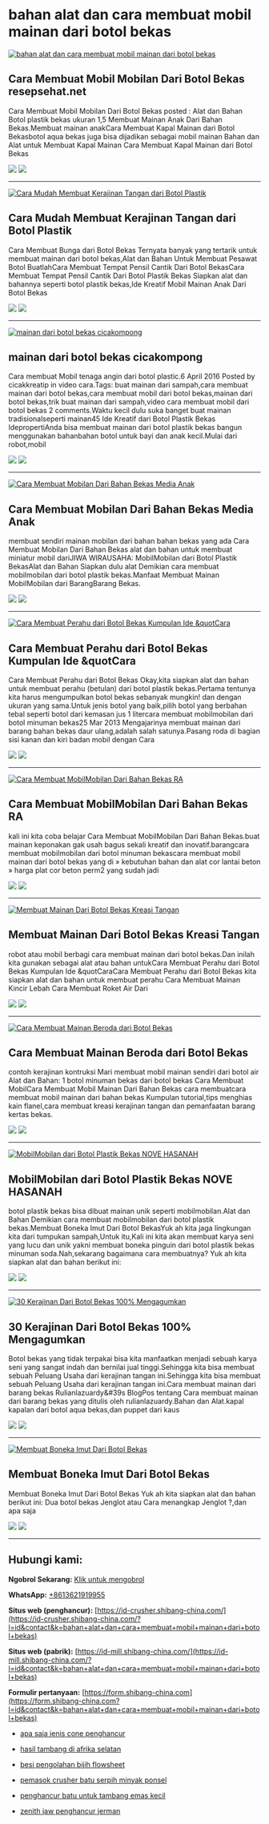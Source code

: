 # bahan alat dan cara membuat mobil mainan dari botol bekas

<a href="https://swt.shibang-china.com/?l=id&img&k=bahan+alat+dan+cara+membuat+mobil+mainan+dari+botol+bekas" target="_blank">![bahan alat dan cara membuat mobil mainan dari botol bekas](http://static.shibang-china.com/all-800x300/84.jpg)</a>

## Cara Membuat Mobil Mobilan Dari Botol Bekas resepsehat.net
Cara Membuat Mobil Mobilan Dari Botol Bekas posted : Alat dan Bahan Botol plastik bekas ukuran 1,5 Membuat Mainan Anak Dari Bahan Bekas.Membuat mainan anakCara Membuat Kapal Mainan dari Botol Bekasbotol aqua bekas juga bisa dijadikan sebagai mobil mainan Bahan dan Alat untuk Membuat Kapal Mainan Cara Membuat Kapal Mainan dari Botol Bekas


<a href="https://whatsapp.shibangsoft.com/WhatsApp.php" target="_blank" title="WhatsApp">![](http://static.shibang-china.com/icon/whatsapp.png)</a> <a href="https://swt.shibang-china.com/?l=id&icon&k=bahan+alat+dan+cara+membuat+mobil+mainan+dari+botol+bekas" target="_blank">![](http://static.shibang-china.com/icon/chat-id.png)</a>

---

<a href="https://swt.shibang-china.com/?l=id&img&k=bahan+alat+dan+cara+membuat+mobil+mainan+dari+botol+bekas" target="_blank">![Cara Mudah Membuat Kerajinan Tangan dari Botol Plastik](http://static.shibang-china.com/all-800x300/356.jpg)</a>

## Cara Mudah Membuat Kerajinan Tangan dari Botol Plastik
Cara Membuat Bunga dari Botol Bekas Ternyata banyak yang tertarik untuk membuat mainan dari botol bekas,Alat dan Bahan Untuk Membuat Pesawat Botol BuatlahCara Membuat Tempat Pensil Cantik Dari Botol BekasCara Membuat Tempat Pensil Cantik Dari Botol Plastik Bekas Siapkan alat dan bahannya seperti botol plastik bekas,Ide Kreatif Mobil Mainan Anak Dari Botol Bekas


<a href="https://whatsapp.shibangsoft.com/WhatsApp.php" target="_blank" title="WhatsApp">![](http://static.shibang-china.com/icon/whatsapp.png)</a> <a href="https://swt.shibang-china.com/?l=id&icon&k=bahan+alat+dan+cara+membuat+mobil+mainan+dari+botol+bekas" target="_blank">![](http://static.shibang-china.com/icon/chat-id.png)</a>

---

<a href="https://swt.shibang-china.com/?l=id&img&k=bahan+alat+dan+cara+membuat+mobil+mainan+dari+botol+bekas" target="_blank">![mainan dari botol bekas cicakompong](http://static.shibang-china.com/all-800x300/1049.jpg)</a>

## mainan dari botol bekas cicakompong
Cara membuat Mobil tenaga angin dari botol plastic.6 April 2016 Posted by cicakkreatip in video cara.Tags: buat mainan dari sampah,cara membuat mainan dari botol bekas,cara membuat mobil dari botol bekas,mainan dari botol bekas,trik buat mainan dari sampah,video cara membuat mobil dari botol bekas 2 comments.Waktu kecil dulu suka banget buat mainan tradisionalseperti mainan45 Ide Kreatif dari Botol Plastik Bekas IdepropertiAnda bisa membuat mainan dari botol plastik bekas bangun menggunakan bahanbahan botol untuk bayi dan anak kecil.Mulai dari robot,mobil


<a href="https://whatsapp.shibangsoft.com/WhatsApp.php" target="_blank" title="WhatsApp">![](http://static.shibang-china.com/icon/whatsapp.png)</a> <a href="https://swt.shibang-china.com/?l=id&icon&k=bahan+alat+dan+cara+membuat+mobil+mainan+dari+botol+bekas" target="_blank">![](http://static.shibang-china.com/icon/chat-id.png)</a>

---

<a href="https://swt.shibang-china.com/?l=id&img&k=bahan+alat+dan+cara+membuat+mobil+mainan+dari+botol+bekas" target="_blank">![Cara Membuat Mobilan Dari Bahan Bekas Media Anak](http://static.shibang-china.com/all-800x300/848.jpg)</a>

## Cara Membuat Mobilan Dari Bahan Bekas Media Anak
membuat sendiri mainan mobilan dari bahan bahan bekas yang ada Cara Membuat Mobilan Dari Bahan Bekas alat dan bahan untuk membuat miniatur mobil dariJIWA WIRAUSAHA: MobilMobilan dari Botol Plastik BekasAlat dan Bahan Siapkan dulu alat Demikian cara membuat mobilmobilan dari botol plastik bekas.Manfaat Membuat Mainan MobilMobilan dari BarangBarang Bekas.


<a href="https://whatsapp.shibangsoft.com/WhatsApp.php" target="_blank" title="WhatsApp">![](http://static.shibang-china.com/icon/whatsapp.png)</a> <a href="https://swt.shibang-china.com/?l=id&icon&k=bahan+alat+dan+cara+membuat+mobil+mainan+dari+botol+bekas" target="_blank">![](http://static.shibang-china.com/icon/chat-id.png)</a>

---

<a href="https://swt.shibang-china.com/?l=id&img&k=bahan+alat+dan+cara+membuat+mobil+mainan+dari+botol+bekas" target="_blank">![Cara Membuat Perahu dari Botol Bekas Kumpulan Ide &quotCara](http://static.shibang-china.com/all-800x300/1397.jpg)</a>

## Cara Membuat Perahu dari Botol Bekas Kumpulan Ide &quotCara
Cara Membuat Perahu dari Botol Bekas Okay,kita siapkan alat dan bahan untuk membuat perahu (betulan) dari botol plastik bekas.Pertama tentunya kita harus mengumpulkan botol bekas sebanyak mungkin! dan dengan ukuran yang sama.Untuk jenis botol yang baik,pilih botol yang berbahan tebal seperti botol dari kemasan jus 1 litercara membuat mobilmobilan dari botol minuman bekas25 Mar 2013 Mengajarinya membuat mainan dari barang bahan bekas daur ulang,adalah salah satunya.Pasang roda di bagian sisi kanan dan kiri badan mobil dengan Cara


<a href="https://whatsapp.shibangsoft.com/WhatsApp.php" target="_blank" title="WhatsApp">![](http://static.shibang-china.com/icon/whatsapp.png)</a> <a href="https://swt.shibang-china.com/?l=id&icon&k=bahan+alat+dan+cara+membuat+mobil+mainan+dari+botol+bekas" target="_blank">![](http://static.shibang-china.com/icon/chat-id.png)</a>

---

<a href="https://swt.shibang-china.com/?l=id&img&k=bahan+alat+dan+cara+membuat+mobil+mainan+dari+botol+bekas" target="_blank">![Cara Membuat MobilMobilan Dari Bahan Bekas RA](http://static.shibang-china.com/all-800x300/1359.jpg)</a>

## Cara Membuat MobilMobilan Dari Bahan Bekas RA
kali ini kita coba belajar Cara Membuat MobilMobilan Dari Bahan Bekas.buat mainan keponakan gak usah bagus sekali kreatif dan inovatif.barangcara membuat mobilmobilan dari botol minuman bekascara membuat mobil mainan dari botol bekas yang di » kebutuhan bahan dan alat cor lantai beton » harga plat cor beton perm2 yang sudah jadi


<a href="https://whatsapp.shibangsoft.com/WhatsApp.php" target="_blank" title="WhatsApp">![](http://static.shibang-china.com/icon/whatsapp.png)</a> <a href="https://swt.shibang-china.com/?l=id&icon&k=bahan+alat+dan+cara+membuat+mobil+mainan+dari+botol+bekas" target="_blank">![](http://static.shibang-china.com/icon/chat-id.png)</a>

---

<a href="https://swt.shibang-china.com/?l=id&img&k=bahan+alat+dan+cara+membuat+mobil+mainan+dari+botol+bekas" target="_blank">![Membuat Mainan Dari Botol Bekas Kreasi Tangan](http://static.shibang-china.com/all-800x300/521.jpg)</a>

## Membuat Mainan Dari Botol Bekas Kreasi Tangan
robot atau mobil berbagi cara membuat mainan dari botol bekas.Dan inilah kita gunakan sebagai alat atau bahan untukCara Membuat Perahu dari Botol Bekas Kumpulan Ide &quotCaraCara Membuat Perahu dari Botol Bekas kita siapkan alat dan bahan untuk membuat perahu Cara Membuat Mainan Kincir Lebah Cara Membuat Roket Air Dari


<a href="https://whatsapp.shibangsoft.com/WhatsApp.php" target="_blank" title="WhatsApp">![](http://static.shibang-china.com/icon/whatsapp.png)</a> <a href="https://swt.shibang-china.com/?l=id&icon&k=bahan+alat+dan+cara+membuat+mobil+mainan+dari+botol+bekas" target="_blank">![](http://static.shibang-china.com/icon/chat-id.png)</a>

---

<a href="https://swt.shibang-china.com/?l=id&img&k=bahan+alat+dan+cara+membuat+mobil+mainan+dari+botol+bekas" target="_blank">![Cara Membuat Mainan Beroda dari Botol Bekas](http://static.shibang-china.com/all-800x300/332.jpg)</a>

## Cara Membuat Mainan Beroda dari Botol Bekas
contoh kerajinan kontruksi Mari membuat mobil mainan sendiri dari botol air Alat dan Bahan: 1 botol minuman bekas dari botol bekas Cara Membuat MobilCara Membuat Mobil Mainan Dari Bahan Bekas cara membuatcara membuat mobil mainan dari bahan bekas Kumpulan tutorial,tips menghias kain flanel,cara membuat kreasi kerajinan tangan dan pemanfaatan barang kertas bekas.


<a href="https://whatsapp.shibangsoft.com/WhatsApp.php" target="_blank" title="WhatsApp">![](http://static.shibang-china.com/icon/whatsapp.png)</a> <a href="https://swt.shibang-china.com/?l=id&icon&k=bahan+alat+dan+cara+membuat+mobil+mainan+dari+botol+bekas" target="_blank">![](http://static.shibang-china.com/icon/chat-id.png)</a>

---

<a href="https://swt.shibang-china.com/?l=id&img&k=bahan+alat+dan+cara+membuat+mobil+mainan+dari+botol+bekas" target="_blank">![MobilMobilan dari Botol Plastik Bekas NOVE HASANAH](http://static.shibang-china.com/all-800x300/1284.jpg)</a>

## MobilMobilan dari Botol Plastik Bekas NOVE HASANAH
botol plastik bekas bisa dibuat mainan unik seperti mobilmobilan.Alat dan Bahan Demikian cara membuat mobilmobilan dari botol plastik bekas.Membuat Boneka Imut Dari Botol BekasYuk ah kita jaga lingkungan kita dari tumpukan sampah,Untuk itu,Kali ini kita akan membuat karya seni yang lucu dan unik yakni membuat boneka pinguin dari botol plastik bekas minuman soda.Nah,sekarang bagaimana cara membuatnya? Yuk ah kita siapkan alat dan bahan berikut ini:


<a href="https://whatsapp.shibangsoft.com/WhatsApp.php" target="_blank" title="WhatsApp">![](http://static.shibang-china.com/icon/whatsapp.png)</a> <a href="https://swt.shibang-china.com/?l=id&icon&k=bahan+alat+dan+cara+membuat+mobil+mainan+dari+botol+bekas" target="_blank">![](http://static.shibang-china.com/icon/chat-id.png)</a>

---

<a href="https://swt.shibang-china.com/?l=id&img&k=bahan+alat+dan+cara+membuat+mobil+mainan+dari+botol+bekas" target="_blank">![30 Kerajinan Dari Botol Bekas 100% Mengagumkan](http://static.shibang-china.com/all-800x300/316.jpg)</a>

## 30 Kerajinan Dari Botol Bekas 100% Mengagumkan
Botol bekas yang tidak terpakai bisa kita manfaatkan menjadi sebuah karya seni yang sangat indah dan bernilai jual tinggi.Sehingga kita bisa membuat sebuah Peluang Usaha dari kerajinan tangan ini.Sehingga kita bisa membuat sebuah Peluang Usaha dari kerajinan tangan ini.Cara membuat mainan dari barang bekas Rulianlazuardy&#39s BlogPos tentang Cara membuat mainan dari barang bekas yang ditulis oleh rulianlazuardy.Bahan dan Alat.kapal kapalan dari botol aqua bekas,dan puppet dari kaus


<a href="https://whatsapp.shibangsoft.com/WhatsApp.php" target="_blank" title="WhatsApp">![](http://static.shibang-china.com/icon/whatsapp.png)</a> <a href="https://swt.shibang-china.com/?l=id&icon&k=bahan+alat+dan+cara+membuat+mobil+mainan+dari+botol+bekas" target="_blank">![](http://static.shibang-china.com/icon/chat-id.png)</a>

---

<a href="https://swt.shibang-china.com/?l=id&img&k=bahan+alat+dan+cara+membuat+mobil+mainan+dari+botol+bekas" target="_blank">![Membuat Boneka Imut Dari Botol Bekas](http://static.shibang-china.com/all-800x300/822.jpg)</a>

## Membuat Boneka Imut Dari Botol Bekas
Membuat Boneka Imut Dari Botol Bekas Yuk ah kita siapkan alat dan bahan berikut ini: Dua botol bekas Jenglot atau Cara menangkap Jenglot ?,dan apa saja

<a href="https://whatsapp.shibangsoft.com/WhatsApp.php" target="_blank" title="WhatsApp">![](http://static.shibang-china.com/icon/whatsapp.png)</a> <a href="https://swt.shibang-china.com/?l=id&icon&k=bahan+alat+dan+cara+membuat+mobil+mainan+dari+botol+bekas" target="_blank">![](http://static.shibang-china.com/icon/chat-id.png)</a>

---
## Hubungi kami:

**Ngobrol Sekarang:** [Klik untuk mengobrol](https://swt.shibang-china.com?l=id&contact&k=bahan+alat+dan+cara+membuat+mobil+mainan+dari+botol+bekas)

**WhatsApp:**  [+8613621919955](https://whatsapp.shibangsoft.com/WhatsApp.php)

**Situs web (penghancur):** [https://id-crusher.shibang-china.com/](https://id-crusher.shibang-china.com/?l=id&contact&k=bahan+alat+dan+cara+membuat+mobil+mainan+dari+botol+bekas)

**Situs web (pabrik):** [https://id-mill.shibang-china.com/](https://id-mill.shibang-china.com/?l=id&contact&k=bahan+alat+dan+cara+membuat+mobil+mainan+dari+botol+bekas)

**Formulir pertanyaan:** [https://form.shibang-china.com](https://form.shibang-china.com?l=id&contact&k=bahan+alat+dan+cara+membuat+mobil+mainan+dari+botol+bekas)

* [apa saja jenis cone penghancur](../42/apa%20saja%20jenis%20cone%20penghancur.md)

* [hasil tambang di afrika selatan](../43/hasil%20tambang%20di%20afrika%20selatan.md)

* [besi pengolahan bijih flowsheet](../45/besi%20pengolahan%20bijih%20flowsheet.md)

* [pemasok crusher batu serpih minyak ponsel](../48/pemasok%20crusher%20batu%20serpih%20minyak%20ponsel.md)

* [penghancur batu untuk tambang emas kecil](../50/penghancur%20batu%20untuk%20tambang%20emas%20kecil.md)

* [zenith jaw penghancur jerman](../46/zenith%20jaw%20penghancur%20jerman.md)